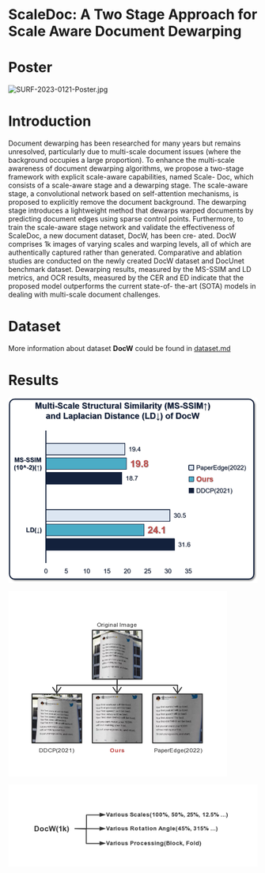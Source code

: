 # ScaleDoc: A Two Stage Approach for Scale Aware Document Dewarping

# Poster
![SURF-2023-0121-Poster.jpg](imgs%2FSURF-2023-0121-Poster.jpg)

# Introduction
Document dewarping has been researched for many years
but remains unresolved, particularly due to multi-scale document issues
(where the background occupies a large proportion). To enhance the
multi-scale awareness of document dewarping algorithms, we propose a
two-stage framework with explicit scale-aware capabilities, named Scale-
Doc, which consists of a scale-aware stage and a dewarping stage. The
scale-aware stage, a convolutional network based on self-attention mechanisms, is proposed to explicitly remove the document background. The
dewarping stage introduces a lightweight method that dewarps warped
documents by predicting document edges using sparse control points.
Furthermore, to train the scale-aware stage network and validate the
effectiveness of ScaleDoc, a new document dataset, DocW, has been cre-
ated. DocW comprises 1k images of varying scales and warping levels, all
of which are authentically captured rather than generated. Comparative
and ablation studies are conducted on the newly created DocW dataset
and DocUnet benchmark dataset. Dewarping results, measured by the
MS-SSIM and LD metrics, and OCR results, measured by the CER and
ED indicate that the proposed model outperforms the current state-of-
the-art (SOTA) models in dealing with multi-scale document challenges.

# Dataset
More information about dataset **DocW** could be found in [dataset.md](dataset.md)

# Results
![result1.png](imgs%2Fresult1.png)

![result2.png](imgs%2Fresult2.png)

![result3.png](imgs%2Fresult3.png)
